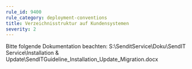 ```yaml
---
rule_id: 9400
rule_category: deployment-conventions
title: Verzeichnisstruktur auf Kundensystemen
severity: 2
---
```

Bitte folgende Dokumentation beachten:
S:\SenditService\Doku\SendIT Service\Installation & Update\SendITGuideline_Installation_Update_Migration.docx
